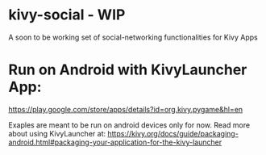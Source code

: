 # kivy-social - WIP
A soon to be working set of social-networking functionalities for Kivy Apps

# Run on Android with KivyLauncher App: 
https://play.google.com/store/apps/details?id=org.kivy.pygame&hl=en

Exaples are meant to be run on android devices only for now. 
Read more about using KivyLauncher at: 
https://kivy.org/docs/guide/packaging-android.html#packaging-your-application-for-the-kivy-launcher
